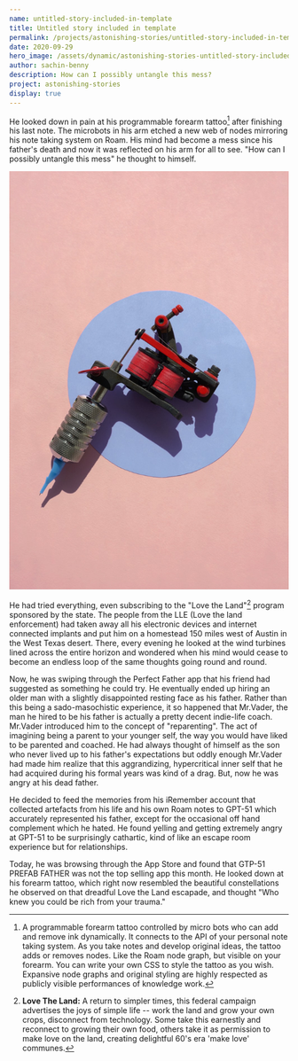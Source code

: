 ```yaml
---
name: untitled-story-included-in-template
title: Untitled story included in template
permalink: /projects/astonishing-stories/untitled-story-included-in-template/
date: 2020-09-29
hero_image: /assets/dynamic/astonishing-stories-untitled-story-included-in-template.jpg
author: sachin-benny
description: How can I possibly untangle this mess?
project: astonishing-stories
display: true
---
```

He looked down in pain at his programmable forearm tattoo[^1] after finishing his last note. The microbots in his arm etched a new web of nodes mirroring his note taking system on Roam. His mind had become a mess since his father's death and now it was reflected on his arm for all to see. "How can I possibly untangle this mess" he thought to himself.

<img
  src="/assets/dynamic/astonishing-stories-untitled-story-included-in-template.jpg"
  alt="Programmable tattoo kit."
  class="fn mw-100 fr-m ml4-m mr2-m mt1-m mb2-m mw5-m fr-l ml4-l mr1-l mt2-l mb2-l mw6-l" />

He had tried everything, even subscribing to the "Love the Land"[^2] program sponsored by the state. The people from the LLE (Love the land enforcement) had taken away all his electronic devices and internet connected implants and put him on a homestead 150 miles west of Austin in the West Texas desert. There, every evening he looked at the wind turbines lined across the entire horizon and wondered when his mind would cease to become an endless loop of the same thoughts going round and round.

Now, he was swiping through the Perfect Father app that his friend had suggested as something he could try. He eventually ended up hiring an older man with a slightly disappointed resting face as his father. Rather than this being a sado-masochistic experience, it so happened that Mr.Vader, the man he hired to be his father is actually a pretty decent indie-life coach. Mr.Vader introduced him to the concept of "reparenting". The act of imagining being a parent to your younger self, the way you would have liked to be parented and coached. He had always thought of himself as the son who never lived up to his father's expectations but oddly enough Mr.Vader had made him realize that this aggrandizing, hypercritical inner self that he had acquired during his formal years was kind of a drag. But, now he was angry at his dead father.

He decided to feed the memories from his iRemember account that collected artefacts from his life and his own Roam notes to GPT-51 which accurately represented his father, except for the occasional off hand complement which he hated. He found yelling and getting extremely angry at GPT-51 to be surprisingly cathartic, kind of like an escape room experience but for relationships.

Today, he was browsing through the App Store and found that GTP-51 PREFAB FATHER was not the top selling app this month. He looked down at his forearm tattoo, which right now resembled the beautiful constellations he observed on that dreadful Love the Land escapade, and thought "Who knew you could be rich from your trauma."

[^1]: A programmable forearm tattoo controlled by micro bots who can add and remove ink dynamically. It connects to the API of your personal note taking system. As you take notes and develop original ideas, the tattoo adds or removes nodes. Like the Roam node graph, but visible on your forearm. You can write your own CSS to style the tattoo as you wish. Expansive node graphs and original styling are highly respected as publicly visible performances of knowledge work.

[^2]: **Love The Land:** A return to simpler times, this federal campaign advertises the joys of simple life -- work the land and grow your own crops, disconnect from technology. Some  take this earnestly and reconnect to growing their own food, others take it as permission to make love on the land, creating delightful 60's era 'make love' communes.

[^3]: [Japans rent a family industry.](https://www.newyorker.com/magazine/2018/04/30/japans-rent-a-family-industry)

[^4]: <https://www.gwern.net/GPT-3>
